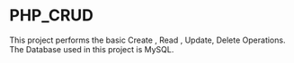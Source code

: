 # PHP_CRUD
This project performs the basic Create , Read , Update, Delete Operations.
The Database used in this project is MySQL.
